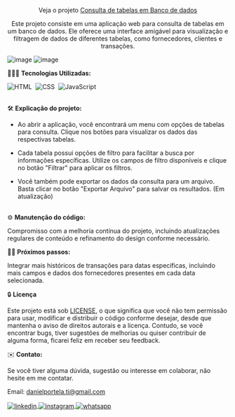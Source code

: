 <div align="center">

Veja o projeto <a href="https://bancodedadosjs.netlify.app/">Consulta de tabelas em Banco de dados</a>

<p>Este projeto consiste em uma aplicação web para consulta de tabelas em um banco de dados. Ele oferece uma interface amigável para visualização e filtragem de dados de diferentes tabelas, como fornecedores, clientes e transações.</p>
</div>

![image](https://github.com/daniel-portela/consulta-banco-de-dados/assets/110783805/5e836db5-2293-402e-9d8d-cabc65e63087)
![image](https://github.com/daniel-portela/consulta-banco-de-dados/assets/110783805/e05dcd35-d5b7-4e7d-a366-051c7ad10f24)

👨🏼‍💻 <b>Tecnologias Utilizadas:</b>


![HTML](https://img.shields.io/badge/-HTML-0D1117?style=for-the-badge&logo=html5&labelColor=0D1117)&nbsp;
![CSS](https://img.shields.io/badge/-CSS-0D1117?style=for-the-badge&logo=CSS3&logoColor=blue&labelColor=0D1117)&nbsp;
![JavaScript](https://img.shields.io/badge/-javascript-0D1117?style=for-the-badge&logo=javascript&logoColor=yellow&labelColor=0D1117)&nbsp;
<br><br>


🛠️ <b>Explicação do projeto: </b>

- Ao abrir a aplicação, você encontrará um menu com opções de tabelas para consulta. Clique nos botões para visualizar os dados das respectivas tabelas.

- Cada tabela possui opções de filtro para facilitar a busca por informações específicas. Utilize os campos de filtro disponíveis e clique no botão "Filtrar" para aplicar os filtros.

- Você também pode exportar os dados da consulta para um arquivo. Basta clicar no botão "Exportar Arquivo" para salvar os resultados. (Em atualização)<br><br>

⚙️ <b>Manutenção do código:</b>

Compromisso com a melhoria contínua do projeto, incluindo atualizações regulares de conteúdo e refinamento do design conforme necessário.

🕵🏻 <b>Próximos passos:</b>

Integrar mais históricos de transações para datas específicas, incluindo mais campos e dados dos fornecedores presentes em cada data selecionada.

🔒 <b>Licença</b>

Este projeto está sob [LICENSE](LICENSE), o que significa que você não tem permissão para usar, modificar e distribuir o código conforme desejar, desde que mantenha o aviso de direitos autorais e a licença. Contudo, se você encontrar bugs, tiver sugestões de melhorias ou quiser contribuir de alguma forma, ficarei feliz em receber seu feedback.

✉️ <b>Contato:</b>

Se você tiver alguma dúvida, sugestão ou interesse em colaborar, não hesite em me contatar.

Email: <a href="mailto:danielportela.ti@gmail.com">danielportela.ti@gmail.com</a> 

<a href="https://linkedin.com/in/danielportelati" target="_blank">
  <img align="center" src="https://img.shields.io/badge/ - LinkedIn-05122A?style=flat&logo=linkedin" alt="linkedin"/>
</a>
 <a href="https://instagram.com/danielportelati" target="_blank">
 <img align="center" src="https://img.shields.io/badge/ - Instagram-05122A?style=flat&logo=instagram" alt="instagram"/>
</a>
 <a href="https://wa.me/77999408643" target="_blank">
 <img align="center" src="https://img.shields.io/badge/-Whatsapp-05122A?style=flat&logo=whatsapp" alt="whatsapp"/>
</a>

